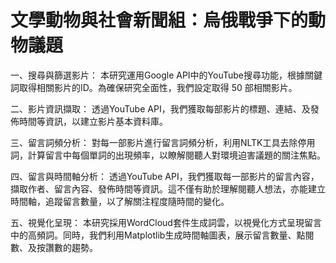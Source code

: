 # 文學動物與社會新聞組：烏俄戰爭下的動物議題
一、搜尋與篩選影片：
本研究運用Google API中的YouTube搜尋功能，根據關鍵詞取得相關影片的ID。為確保研究全面性，我們設定取得 50 部相關影片。

二、影片資訊擷取：
透過YouTube API，我們獲取每部影片的標題、連結、及發佈時間等資訊，以建立影片基本資料庫。

三、留言詞頻分析：
對每一部影片進行留言詞頻分析，利用NLTK工具去除停用詞，計算留言中每個單詞的出現頻率，以瞭解閱聽人對環境迫害議題的關注焦點。

四、留言與時間軸分析：
透過YouTube API，我們獲取每一部影片的留言內容，擷取作者、留言內容、發佈時間等資訊。這不僅有助於理解閱聽人想法，亦能建立時間軸，追蹤留言數量，以了解關注程度隨時間的變化。

五、視覺化呈現：
本研究採用WordCloud套件生成詞雲，以視覺化方式呈現留言中的高頻詞。同時，我們利用Matplotlib生成時間軸圖表，展示留言數量、點閱數、及按讚數的趨勢。
